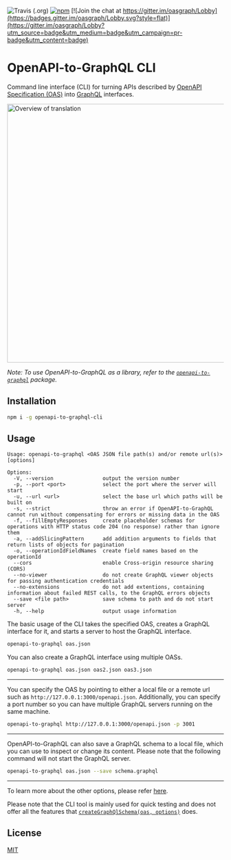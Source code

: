 ![Travis (.org)](https://img.shields.io/travis/strongloop/oasgraph.svg?style=flat)
[![npm](https://img.shields.io/npm/v/openapi-to-graphql-cli.svg?style=flat)](https://www.npmjs.com/package/openapi-to-graphql-cli)
[![Join the chat at https://gitter.im/oasgraph/Lobby](https://badges.gitter.im/oasgraph/Lobby.svg?style=flat)](https://gitter.im/oasgraph/Lobby?utm_source=badge&utm_medium=badge&utm_campaign=pr-badge&utm_content=badge)

# OpenAPI-to-GraphQL CLI

Command line interface (CLI) for turning APIs described by [OpenAPI Specification (OAS)](https://github.com/OAI/OpenAPI-Specification) into [GraphQL](https://graphql.org/) interfaces.

<img src="https://raw.githubusercontent.com/strongloop/oasgraph/openapi-to-graphql/docs/translation.png" alt="Overview of translation" width="600">

_Note: To use OpenAPI-to-GraphQL as a library, refer to the [`openapi-to-graphql`](https://github.com/strongloop/oasgraph/tree/openapi-to-graphql/packages/openapi-to-graphql) package._

## Installation

```bash
npm i -g openapi-to-graphql-cli
```

## Usage

```
Usage: openapi-to-graphql <OAS JSON file path(s) and/or remote url(s)> [options]

Options:
  -V, --version                output the version number
  -p, --port <port>            select the port where the server will start
  -u, --url <url>              select the base url which paths will be built on
  -s, --strict                 throw an error if OpenAPI-to-GraphQL cannot run without compensating for errors or missing data in the OAS
  -f, --fillEmptyResponses     create placeholder schemas for operations with HTTP status code 204 (no response) rather than ignore them
  -a, --addSlicingPattern      add addition arguments to fields that return lists of objects for pagination
  -o, --operationIdFieldNames  create field names based on the operationId
  --cors                       enable Cross-origin resource sharing (CORS)
  --no-viewer                  do not create GraphQL viewer objects for passing authentication credentials
  --no-extensions              do not add extentions, containing information about failed REST calls, to the GraphQL errors objects
  --save <file path>           save schema to path and do not start server
  -h, --help                   output usage information
```

The basic usage of the CLI takes the specified OAS, creates a GraphQL interface for it, and starts a server to host the GraphQL interface.

```sh
openapi-to-graphql oas.json
```

You can also create a GraphQL interface using multiple OASs.

```sh
openapi-to-graphql oas.json oas2.json oas3.json
```

---

You can specify the OAS by pointing to either a local file or a remote url such as `http://127.0.0.1:3000/openapi.json`. Additionally, you can specify a port number so you can have multiple GraphQL servers running on the same machine.

```sh
openapi-to-graphql http://127.0.0.1:3000/openapi.json -p 3001
```

---

OpenAPI-to-GraphQL can also save a GraphQL schema to a local file, which you can use to inspect or change its content. Please note that the following command will not start the GraphQL server.

```sh
openapi-to-graphql oas.json --save schema.graphql
```

---

To learn more about the other options, please refer [here](https://github.com/strongloop/oasgraph/tree/openapi-to-graphql/packages/openapi-to-graphql#options).

Please note that the CLI tool is mainly used for quick testing and does not offer all the features that [`createGraphQlSchema(oas, options)`](https://github.com/strongloop/oasgraph/tree/openapi-to-graphql/packages/openapi-to-graphql#usage) does.

## License

[MIT](./LICENSE.md)
